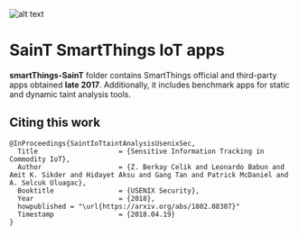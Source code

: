 

![alt text](http://i68.tinypic.com/25ut821.jpg)

# SainT SmartThings IoT apps

**smartThings-SainT** folder contains SmartThings official and third-party apps obtained **late 2017**. Additionally, it includes benchmark apps for static and dynamic taint analysis tools.

## Citing this work

``` 
@InProceedings{SaintIoTtaintAnalysisUsenixSec,
  Title                    = {Sensitive Information Tracking in Commodity IoT},
  Author                   = {Z. Berkay Celik and Leonardo Babun and Amit K. Sikder and Hidayet Aksu and Gang Tan and Patrick McDaniel and A. Selcuk Uluagac},
  Booktitle                = {USENIX Security},
  Year                     = {2018},
  howpublished = "\url{https://arxiv.org/abs/1802.08307}"
  Timestamp                = {2018.04.19}
}
```

